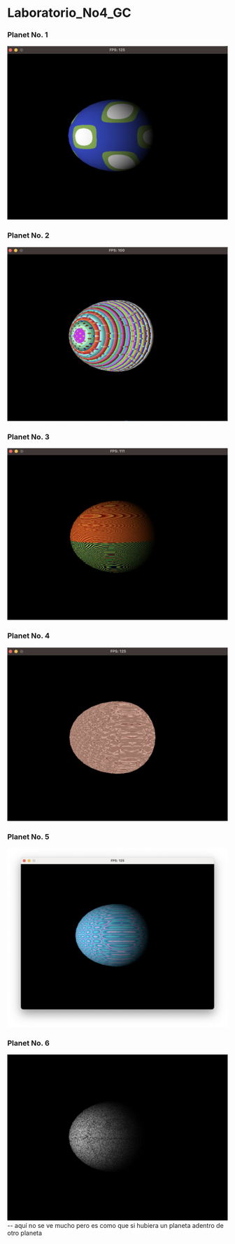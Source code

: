 # Laboratorio_No4_GC

### Planet No. 1
![](https://github.com/mvrcentes/Laboratorio_No4_GC/blob/master/images/planet_No1.png?raw=true)
### Planet No. 2
![](https://github.com/mvrcentes/Laboratorio_No4_GC/blob/master/images/planet_No2.png?raw=true)
### Planet No. 3
![](https://github.com/mvrcentes/Laboratorio_No4_GC/blob/master/images/planet_No3.png?raw=true)
### Planet No. 4
![](https://github.com/mvrcentes/Laboratorio_No4_GC/blob/master/images/planet_No4.png?raw=true)
### Planet No. 5
![](https://github.com/mvrcentes/Laboratorio_No4_GC/blob/master/images/planet_No5.png?raw=true)
### Planet No. 6
![](https://github.com/mvrcentes/Laboratorio_No4_GC/blob/master/images/planet_No6.png?raw=true)
-- aquí no se ve mucho pero es como que si hubiera un planeta adentro de otro planeta

